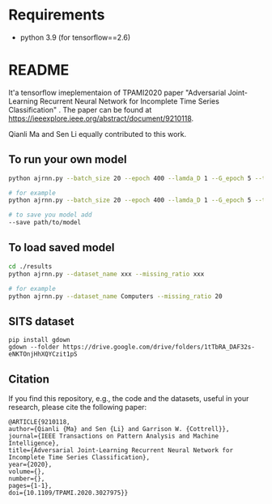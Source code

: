 # Requirements
- python 3.9 (for tensorflow==2.6)

# README
It'a tensorflow imeplementaion of TPAMI2020 paper "Adversarial Joint-Learning Recurrent Neural Network for Incomplete Time Series Classification" . The paper can be found at https://ieeexplore.ieee.org/abstract/document/9210118.

Qianli Ma and Sen Li equally contributed to this work.

## To run your own model
```bash
python ajrnn.py --batch_size 20 --epoch 400 --lamda_D 1 --G_epoch 5 --train_data_filename xxx.csv --test_data_filename xxx.csv

# for example 
python ajrnn.py --batch_size 20 --epoch 400 --lamda_D 1 --G_epoch 5 --train_data_filename results/data/50words/50words_TRAIN_20.csv --test_data_filename results/data/50words/50words_TEST_20.csv

# to save you model add
--save path/to/model
```
## To load saved model
```bash
cd ./results
python ajrnn.py --dataset_name xxx --missing_ratio xxx

# for example 
python ajrnn.py --dataset_name Computers --missing_ratio 20
```

## SITS dataset
```
pip install gdown
gdown --folder https://drive.google.com/drive/folders/1tTbRA_DAF32s-eNKTOnjHhXQYCzit1pS
```

## Citation

If you find this repository, e.g., the code and the datasets, useful in your research, please cite the following paper:
```
@ARTICLE{9210118,  
author={Qianli {Ma} and Sen {Li} and Garrison W. {Cottrell}},  
journal={IEEE Transactions on Pattern Analysis and Machine Intelligence},   
title={Adversarial Joint-Learning Recurrent Neural Network for Incomplete Time Series Classification},   
year={2020},  
volume={},  
number={},  
pages={1-1},  
doi={10.1109/TPAMI.2020.3027975}}
```